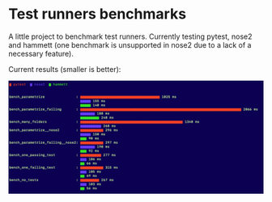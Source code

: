 # Test runners benchmarks


A little project to benchmark test runners. Currently testing pytest, nose2 and hammett (one benchmark is unsupported in nose2 due to a lack of a necessary feature).

Current results (smaller is better):

![hammett wins](screenshot.png)
